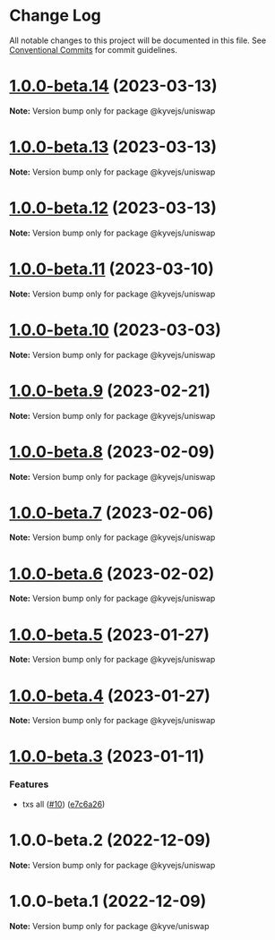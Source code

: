 # Change Log

All notable changes to this project will be documented in this file.
See [Conventional Commits](https://conventionalcommits.org) for commit guidelines.

# [1.0.0-beta.14](https://github.com/KYVENetwork/kyvejs/compare/@kyvejs/uniswap@1.0.0-beta.13...@kyvejs/uniswap@1.0.0-beta.14) (2023-03-13)

**Note:** Version bump only for package @kyvejs/uniswap





# [1.0.0-beta.13](https://github.com/KYVENetwork/kyvejs/compare/@kyvejs/uniswap@1.0.0-beta.12...@kyvejs/uniswap@1.0.0-beta.13) (2023-03-13)

**Note:** Version bump only for package @kyvejs/uniswap

# [1.0.0-beta.12](https://github.com/KYVENetwork/kyvejs/compare/@kyvejs/uniswap@1.0.0-beta.11...@kyvejs/uniswap@1.0.0-beta.12) (2023-03-13)

**Note:** Version bump only for package @kyvejs/uniswap

# [1.0.0-beta.11](https://github.com/KYVENetwork/kyvejs/compare/@kyvejs/uniswap@1.0.0-beta.10...@kyvejs/uniswap@1.0.0-beta.11) (2023-03-10)

**Note:** Version bump only for package @kyvejs/uniswap

# [1.0.0-beta.10](https://github.com/KYVENetwork/kyvejs/compare/@kyvejs/uniswap@1.0.0-beta.9...@kyvejs/uniswap@1.0.0-beta.10) (2023-03-03)

**Note:** Version bump only for package @kyvejs/uniswap

# [1.0.0-beta.9](https://github.com/KYVENetwork/kyvejs/compare/@kyvejs/uniswap@1.0.0-beta.8...@kyvejs/uniswap@1.0.0-beta.9) (2023-02-21)

**Note:** Version bump only for package @kyvejs/uniswap

# [1.0.0-beta.8](https://github.com/KYVENetwork/kyvejs/compare/@kyvejs/uniswap@1.0.0-beta.7...@kyvejs/uniswap@1.0.0-beta.8) (2023-02-09)

**Note:** Version bump only for package @kyvejs/uniswap

# [1.0.0-beta.7](https://github.com/KYVENetwork/kyvejs/compare/@kyvejs/uniswap@1.0.0-beta.6...@kyvejs/uniswap@1.0.0-beta.7) (2023-02-06)

**Note:** Version bump only for package @kyvejs/uniswap

# [1.0.0-beta.6](https://github.com/KYVENetwork/kyvejs/compare/@kyvejs/uniswap@1.0.0-beta.5...@kyvejs/uniswap@1.0.0-beta.6) (2023-02-02)

**Note:** Version bump only for package @kyvejs/uniswap

# [1.0.0-beta.5](https://github.com/KYVENetwork/kyvejs/compare/@kyvejs/uniswap@1.0.0-beta.4...@kyvejs/uniswap@1.0.0-beta.5) (2023-01-27)

**Note:** Version bump only for package @kyvejs/uniswap

# [1.0.0-beta.4](https://github.com/KYVENetwork/kyvejs/compare/@kyvejs/uniswap@1.0.0-beta.3...@kyvejs/uniswap@1.0.0-beta.4) (2023-01-27)

**Note:** Version bump only for package @kyvejs/uniswap

# [1.0.0-beta.3](https://github.com/KYVENetwork/kyvejs/compare/@kyvejs/uniswap@1.0.0-beta.2...@kyvejs/uniswap@1.0.0-beta.3) (2023-01-11)

### Features

- txs all ([#10](https://github.com/KYVENetwork/kyvejs/issues/10)) ([e7c6a26](https://github.com/KYVENetwork/kyvejs/commit/e7c6a26bfd21a9193fee46b4e137f7998d46fcfd))

# 1.0.0-beta.2 (2022-12-09)

**Note:** Version bump only for package @kyvejs/uniswap

# 1.0.0-beta.1 (2022-12-09)

**Note:** Version bump only for package @kyve/uniswap
